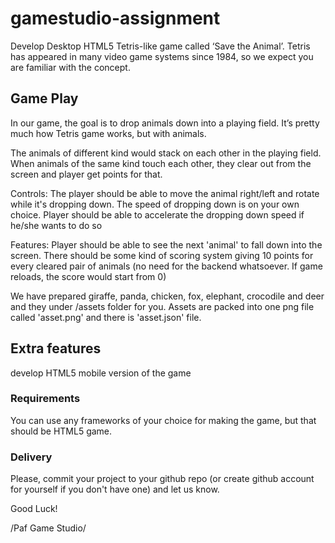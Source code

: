 # gamestudio-assignment
Develop Desktop HTML5 Tetris-like game called ‘Save the Animal’. Tetris has appeared in many video game systems since 1984, so we expect you are familiar with the concept. 

## Game Play
In our game, the goal is to drop animals down into a playing field. It’s pretty much how Tetris game works, but with animals. 

The animals of different kind would stack on each other in the playing field.
When animals of the same kind touch each other, they clear out from the screen and player get points for that. 

Controls:
The player should be able to move the animal right/left and rotate while it's dropping down. The speed of dropping down is on your own choice. Player should be able to accelerate the dropping down speed if he/she wants to do so

Features:
Player should be able to see the next 'animal' to fall down into the screen. 
There should be some kind of scoring system giving 10 points for every cleared pair of animals (no need for the backend whatsoever. If game reloads, the score would start from 0)


We have prepared giraffe, panda, chicken, fox, elephant, crocodile and deer and they under /assets folder for you.
Assets are packed into one png file called 'asset.png' and there is 'asset.json' file.


## Extra features
develop HTML5 mobile version of the game



### Requirements
You can use any frameworks of your choice for making the game, but that should be HTML5 game.

###  Delivery
Please, commit your project to your github repo (or create github account for yourself if you don't have one) and let us know.

Good Luck!

/Paf Game Studio/

